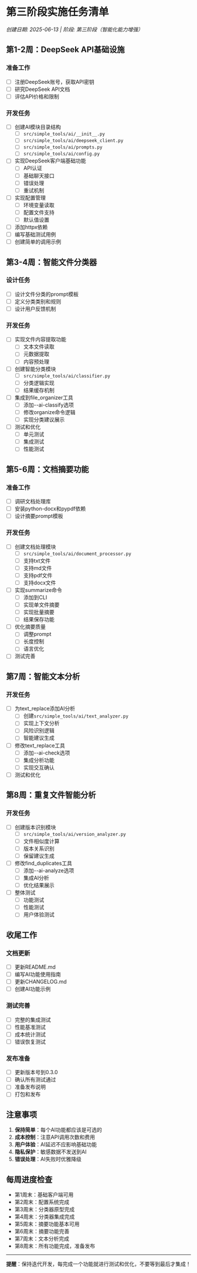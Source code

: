 # 第三阶段实施任务清单

*创建日期: 2025-06-13 | 阶段: 第三阶段（智能化能力增强）*

## 第1-2周：DeepSeek API基础设施

### 准备工作
- [ ] 注册DeepSeek账号，获取API密钥
- [ ] 研究DeepSeek API文档
- [ ] 评估API价格和限制

### 开发任务
- [ ] 创建AI模块目录结构
  - [ ] `src/simple_tools/ai/__init__.py`
  - [ ] `src/simple_tools/ai/deepseek_client.py`
  - [ ] `src/simple_tools/ai/prompts.py`
  - [ ] `src/simple_tools/ai/config.py`
- [ ] 实现DeepSeek客户端基础功能
  - [ ] API认证
  - [ ] 基础聊天接口
  - [ ] 错误处理
  - [ ] 重试机制
- [ ] 实现配置管理
  - [ ] 环境变量读取
  - [ ] 配置文件支持
  - [ ] 默认值设置
- [ ] 添加httpx依赖
- [ ] 编写基础测试用例
- [ ] 创建简单的调用示例

## 第3-4周：智能文件分类器

### 设计任务
- [ ] 设计文件分类的prompt模板
- [ ] 定义分类类别和规则
- [ ] 设计用户反馈机制

### 开发任务
- [ ] 实现文件内容提取功能
  - [ ] 文本文件读取
  - [ ] 元数据提取
  - [ ] 内容预处理
- [ ] 创建智能分类模块
  - [ ] `src/simple_tools/ai/classifier.py`
  - [ ] 分类逻辑实现
  - [ ] 结果缓存机制
- [ ] 集成到file_organizer工具
  - [ ] 添加--ai-classify选项
  - [ ] 修改organize命令逻辑
  - [ ] 实现分类建议展示
- [ ] 测试和优化
  - [ ] 单元测试
  - [ ] 集成测试
  - [ ] 性能测试

## 第5-6周：文档摘要功能

### 准备工作
- [ ] 调研文档处理库
- [ ] 安装python-docx和pypdf依赖
- [ ] 设计摘要prompt模板

### 开发任务
- [ ] 创建文档处理模块
  - [ ] `src/simple_tools/ai/document_processor.py`
  - [ ] 支持txt文件
  - [ ] 支持md文件
  - [ ] 支持pdf文件
  - [ ] 支持docx文件
- [ ] 实现summarize命令
  - [ ] 添加到CLI
  - [ ] 实现单文件摘要
  - [ ] 实现批量摘要
  - [ ] 结果保存功能
- [ ] 优化摘要质量
  - [ ] 调整prompt
  - [ ] 长度控制
  - [ ] 语言优化
- [ ] 测试完善

## 第7周：智能文本分析

### 开发任务
- [ ] 为text_replace添加AI分析
  - [ ] 创建`src/simple_tools/ai/text_analyzer.py`
  - [ ] 实现上下文分析
  - [ ] 风险识别逻辑
  - [ ] 智能建议生成
- [ ] 修改text_replace工具
  - [ ] 添加--ai-check选项
  - [ ] 集成分析功能
  - [ ] 实现交互确认
- [ ] 测试和优化

## 第8周：重复文件智能分析

### 开发任务
- [ ] 创建版本识别模块
  - [ ] `src/simple_tools/ai/version_analyzer.py`
  - [ ] 文件相似度计算
  - [ ] 版本关系识别
  - [ ] 保留建议生成
- [ ] 修改find_duplicates工具
  - [ ] 添加--ai-analyze选项
  - [ ] 集成AI分析
  - [ ] 优化结果展示
- [ ] 整体测试
  - [ ] 功能测试
  - [ ] 性能测试
  - [ ] 用户体验测试

## 收尾工作

### 文档更新
- [ ] 更新README.md
- [ ] 编写AI功能使用指南
- [ ] 更新CHANGELOG.md
- [ ] 创建AI功能示例

### 测试完善
- [ ] 完整的集成测试
- [ ] 性能基准测试
- [ ] 成本统计测试
- [ ] 错误恢复测试

### 发布准备
- [ ] 更新版本号到0.3.0
- [ ] 确认所有测试通过
- [ ] 准备发布说明
- [ ] 打包和发布

## 注意事项

1. **保持简单**：每个AI功能都应该是可选的
2. **成本控制**：注意API调用次数和费用
3. **用户体验**：AI延迟不应影响基础功能
4. **隐私保护**：敏感数据不发送到AI
5. **错误处理**：AI失败时优雅降级

## 每周进度检查

- 第1周末：基础客户端可用
- 第2周末：配置系统完成
- 第3周末：分类器原型完成
- 第4周末：分类器集成完成
- 第5周末：摘要功能基本可用
- 第6周末：摘要功能完善
- 第7周末：文本分析完成
- 第8周末：所有功能完成，准备发布

---

**提醒**：保持迭代开发，每完成一个功能就进行测试和优化，不要等到最后才集成！
